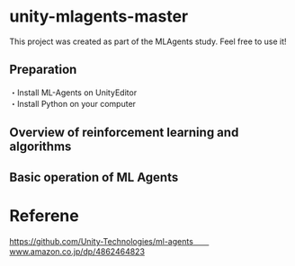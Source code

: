 # unity-mlagents-master
This project was created as part of the MLAgents study. Feel free to use it!  

## Preparation
・Install ML-Agents on UnityEditor  
・Install Python on your computer  

## Overview of reinforcement learning and algorithms

## Basic operation of ML Agents

# Referene
https://github.com/Unity-Technologies/ml-agents　　
www.amazon.co.jp/dp/4862464823
